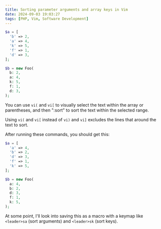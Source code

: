 ```yaml
---
title: Sorting parameter arguments and array keys in Vim
date: 2024-09-03 19:03:27
tags: [PHP, Vim, Software Development]
---
```


```php
$a = [
  'b' => 2,
  'a' => 4,
  'k' => 5,
  'f' => 1,
  'd' => 3,
];

$b = new Foo(
  b: 2,
  a: 4,
  k: 5,
  f: 1,
  d: 3,
);
```

You can use `vi(` and `vi[` to visually select the text within the array or parentheses, and then ":sort" to sort the text within the selected range.

Using `vi(` and `vi[` instead of `vi)` and `vi]` excludes the lines that around the text to sort.

After running these commands, you should get this:

```php
$a = [
  'a' => 4,
  'b' => 2,
  'd' => 3,
  'f' => 1,
  'k' => 5,
];

$b = new Foo(
  a: 4,
  b: 2,
  d: 3,
  f: 1,
  k: 5,
);
```

At some point, I'll look into saving this as a macro with a keymap like `<leader>sa` (sort arguments) and `<leader>sk` (sort keys).
